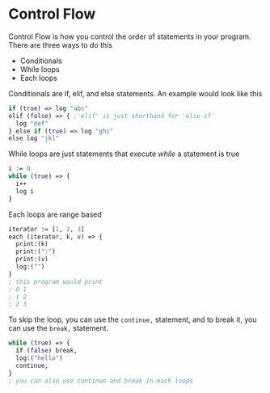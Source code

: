 # Control Flow

Control Flow is how you control the order of statements in your program. There are three ways to do this

- Conditionals
- While loops
- Each loops

Conditionals are if, elif, and else statements. An example would look like this

```clojure
if (true) => log "abc"
elif (false) => { ;'elif' is just shorthand for 'else if'
  log "def"
} else if (true) => log "ghi"
else log "jkl"
```

While loops are just statements that execute *while* a statement is true

```clojure
i := 0
while (true) => {
  i++
  log i
}
```

Each loops are range based

```clojure
iterator := [1, 2, 3]
each (iterator, k, v) => {
  print:(k)
  print:(":")
  print:(v)
  log:("")
}
; this program would print
; 0 1
; 1 2
; 2 3
```

To skip the loop, you can use the `continue,` statement, and to break it, you can use the `break,` statement.

```clojure
while (true) => {
  if (false) break,
  log:("hello")
  continue,
}
; you can also use continue and break in each loops
```
